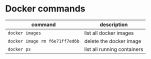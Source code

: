 # Docker commands

command | description
-- | --
`docker images` | list all docker images
`docker image rm f6e71ff7ed6b` | delete the docker image
`docker ps` | list all running containers
